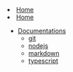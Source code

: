 <!-- docs/_sidebar.md -->

<li><a href="https://jeanmgirard.github.io/docs/" target="_self" rel="noopener">Home</a></li>
<li><a href="https://jeanmgirard.github.io/docs/#/articles/README.md" target="_self" rel="noopener">Home</a></li>


* [Documentations](/README.md)
  * [git](/git/README.md)
  * [nodejs](/nodejs/README.md)
  * [markdown](/markdown/README.md)
  * [typescript](/typescript/README.md)
